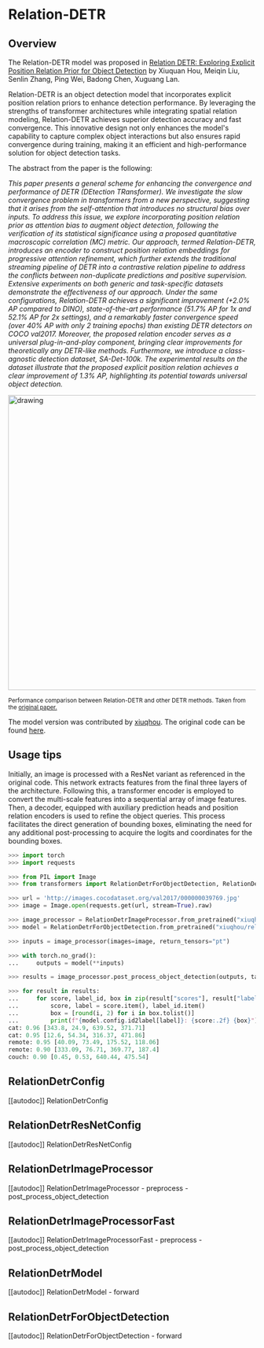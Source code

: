 <!--Copyright 2024 The HuggingFace Team. All rights reserved.

Licensed under the Apache License, Version 2.0 (the "License"); you may not use this file except in compliance with
the License. You may obtain a copy of the License at

http://www.apache.org/licenses/LICENSE-2.0

Unless required by applicable law or agreed to in writing, software distributed under the License is distributed on
an "AS IS" BASIS, WITHOUT WARRANTIES OR CONDITIONS OF ANY KIND, either express or implied. See the License for the
specific language governing permissions and limitations under the License.

⚠️ Note that this file is in Markdown but contain specific syntax for our doc-builder (similar to MDX) that may not be
rendered properly in your Markdown viewer.

-->

# Relation-DETR

## Overview


The Relation-DETR model was proposed in [Relation DETR: Exploring Explicit Position Relation Prior for Object Detection](https://arxiv.org/abs/2407.11699v1) by Xiuquan Hou, Meiqin Liu, Senlin Zhang, Ping Wei, Badong Chen, Xuguang Lan.

Relation-DETR is an object detection model that incorporates explicit position relation priors to enhance detection performance. By leveraging the strengths of transformer architectures while integrating spatial relation modeling, Relation-DETR achieves superior detection accuracy and fast convergence. This innovative design not only enhances the model's capability to capture complex object interactions but also ensures rapid convergence during training, making it an efficient and high-performance solution for object detection tasks.

The abstract from the paper is the following:

*This paper presents a general scheme for enhancing the convergence and performance of DETR (DEtection TRansformer). We investigate the slow convergence problem in transformers from a new perspective, suggesting that it arises from the self-attention that introduces no structural bias over inputs. To address this issue, we explore incorporating position relation prior as attention bias to augment object detection, following the verification of its statistical significance using a proposed quantitative macroscopic correlation (MC) metric. Our approach, termed Relation-DETR, introduces an encoder to construct position relation embeddings for progressive attention refinement, which further extends the traditional streaming pipeline of DETR into a contrastive relation pipeline to address the conflicts between non-duplicate predictions and positive supervision. Extensive experiments on both generic and task-specific datasets demonstrate the effectiveness of our approach. Under the same configurations, Relation-DETR achieves a significant improvement (+2.0% AP compared to DINO), state-of-the-art performance (51.7% AP for 1x and 52.1% AP for 2x settings), and a remarkably faster convergence speed (over 40% AP with only 2 training epochs) than existing DETR detectors on COCO val2017. Moreover, the proposed relation encoder serves as a universal plug-in-and-play component, bringing clear improvements for theoretically any DETR-like methods. Furthermore, we introduce a class-agnostic detection dataset, SA-Det-100k. The experimental results on the dataset illustrate that the proposed explicit position relation achieves a clear improvement of 1.3% AP, highlighting its potential towards universal object detection.*

<img src="https://raw.githubusercontent.com/xiuqhou/Relation-DETR/refs/heads/main/images/convergence_curve.png"
alt="drawing" width="600"/>

<small> Performance comparison between Relation-DETR and other DETR methods. Taken from the <a href="https://arxiv.org/abs/2407.11699">original paper.</a> </small>

The model version was contributed by [xiuqhou](https://github.com/xiuqhou). The original code can be found [here](https://github.com/xiuqhou/Relation-DETR/).


## Usage tips

Initially, an image is processed with a ResNet variant as referenced in the original code. This network extracts features from the final three layers of the architecture. Following this, a transformer encoder is employed to convert the multi-scale features into a sequential array of image features. Then, a decoder, equipped with auxiliary prediction heads and position relation encoders is used to refine the object queries. This process facilitates the direct generation of bounding boxes, eliminating the need for any additional post-processing to acquire the logits and coordinates for the bounding boxes.

```py
>>> import torch
>>> import requests

>>> from PIL import Image
>>> from transformers import RelationDetrForObjectDetection, RelationDetrImageProcessor

>>> url = 'http://images.cocodataset.org/val2017/000000039769.jpg'
>>> image = Image.open(requests.get(url, stream=True).raw)

>>> image_processor = RelationDetrImageProcessor.from_pretrained("xiuqhou/relation-detr-resnet50")
>>> model = RelationDetrForObjectDetection.from_pretrained("xiuqhou/relation-detr-resnet50")

>>> inputs = image_processor(images=image, return_tensors="pt")

>>> with torch.no_grad():
...     outputs = model(**inputs)

>>> results = image_processor.post_process_object_detection(outputs, target_sizes=torch.tensor([(image.height, image.width)]), threshold=0.3)

>>> for result in results:
...     for score, label_id, box in zip(result["scores"], result["labels"], result["boxes"]):
...         score, label = score.item(), label_id.item()
...         box = [round(i, 2) for i in box.tolist()]
...         print(f"{model.config.id2label[label]}: {score:.2f} {box}")
cat: 0.96 [343.8, 24.9, 639.52, 371.71]
cat: 0.95 [12.6, 54.34, 316.37, 471.86]
remote: 0.95 [40.09, 73.49, 175.52, 118.06]
remote: 0.90 [333.09, 76.71, 369.77, 187.4]
couch: 0.90 [0.45, 0.53, 640.44, 475.54]
```

## RelationDetrConfig

[[autodoc]] RelationDetrConfig

## RelationDetrResNetConfig

[[autodoc]] RelationDetrResNetConfig

## RelationDetrImageProcessor

[[autodoc]] RelationDetrImageProcessor
    - preprocess
    - post_process_object_detection

## RelationDetrImageProcessorFast

[[autodoc]] RelationDetrImageProcessorFast
    - preprocess
    - post_process_object_detection

## RelationDetrModel

[[autodoc]] RelationDetrModel
    - forward

## RelationDetrForObjectDetection

[[autodoc]] RelationDetrForObjectDetection
    - forward
